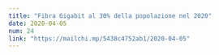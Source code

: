 ```yaml
---
title: "Fibra Gigabit al 30% della popolazione nel 2020"
date: 2020-04-05
num: 24
link: "https://mailchi.mp/5438c4752ab1/2020-04-05"
---
```

